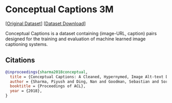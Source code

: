 # Conceptual Captions 3M

[[Original Dataset](https://github.com/google-research-datasets/conceptual-captions)] [[Dataset Download](https://storage.depia.wiki/cc3m-train.jsonl.zst)]

Conceptual Captions is a dataset containing (image-URL, caption) pairs designed for the training and evaluation of machine learned image captioning systems.

## Citations

```bibtex
@inproceedings{sharma2018conceptual,
  title = {Conceptual Captions: A Cleaned, Hypernymed, Image Alt-text Dataset For Automatic Image Captioning},
  author = {Sharma, Piyush and Ding, Nan and Goodman, Sebastian and Soricut, Radu},
  booktitle = {Proceedings of ACL},
  year = {2018},
}
```

